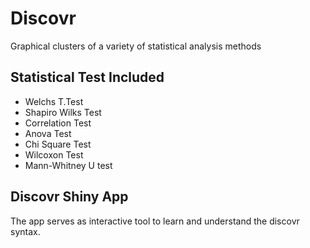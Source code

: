 # Discovr
Graphical clusters of a variety of statistical analysis methods

Statistical Test Included 
--------------

- Welchs T.Test
- Shapiro Wilks Test
- Correlation Test
- Anova Test
- Chi Square Test
- Wilcoxon Test
- Mann-Whitney U test



Discovr Shiny App
--------------

The app serves as interactive tool to learn and understand
the discovr syntax.